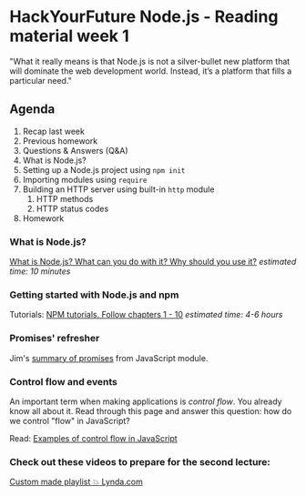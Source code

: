 # HackYourFuture Node.js - Reading material week 1

"What it really means is that Node.js is not a silver-bullet new platform that
will dominate the web development world. Instead, it’s a platform that fills a
particular need."

## Agenda

1. Recap last week
2. Previous homework
3. Questions & Answers (Q&A)
4. What is Node.js?
5. Setting up a Node.js project using `npm init`
6. Importing modules using `require`
5. Building an HTTP server using built-in `http` module
    1. HTTP methods
    2. HTTP status codes
8. Homework

### What is Node.js?

[What is Node.js? What can you do with it? Why should you use it?](https://medium.com/@paynoattn/what-is-nodejs-what-can-you-do-with-it-why-should-you-use-it-8c8d6df32d6d#.qvbp8g4dq)
_estimated time: 10 minutes_

### Getting started with Node.js and npm

Tutorials: [NPM tutorials. Follow chapters 1 - 10](https://docs.npmjs.com/getting-started/installing-node)
_estimated time: 4-6 hours_

### Promises' refresher

Jim's [summary of promises](https://github.com/remarcmij/JavaScript/blob/master/fundamentals/promises.md)
from JavaScript module.

### Control flow and events

An important term when making applications is _control flow_. You already know
all about it. Read through this page and answer this question: how do we control
"flow" in JavaScript?

Read: [Examples of control flow in JavaScript](https://github.com/ummahusla/Codecademy-Exercise-Answers/tree/master/Language%20Skills/JavaScript/Unit%2005%20Control%20Flow/01%20More%20on%20Control%20Flow%20in%20JS)

### Check out these videos to prepare for the second lecture:

[Custom made playlist :boom: Lynda.com](https://www.lynda.com/SharedPlaylist/a034fd969ef945bb9ebbd9490cc75d5a)
